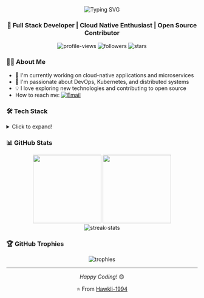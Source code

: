 <div align="center">
  <img src="https://readme-typing-svg.herokuapp.com?font=Source+Code+Pro&size=35&duration=4000&pause=1000&color=00FF00&background=000000&center=true&vCenter=true&width=800&height=80&lines=Hello%2C+I'm+Hawkli!;Welcome+to+my+GitHub+Profile!" alt="Typing SVG" />
</div>

<h3 align="center">🚀 Full Stack Developer | Cloud Native Enthusiast | Open Source Contributor</h3>

<p align="center">
  <img src="https://komarev.com/ghpvc/?username=hawkli-1994&label=Profile%20views&color=0e75b6&style=flat" alt="profile-views">
  <img src="https://img.shields.io/github/followers/hawkli-1994?style=social" alt="followers">
  <img src="https://img.shields.io/github/stars/hawkli-1994?style=social" alt="stars">
</p>

### 👨‍💻 About Me

- 🔭 I'm currently working on cloud-native applications and microservices
- 🌱 I'm passionate about DevOps, Kubernetes, and distributed systems
- 💡 I love exploring new technologies and contributing to open source
-  How to reach me: [![Email](https://img.shields.io/badge/Email-hawkli--1994@users.noreply.github.com-blue?style=flat-square&logo=gmail)](mailto:hawkli-1994@users.noreply.github.com)

### 🛠️ Tech Stack

<details>
<summary>Click to expand!</summary>

#### Languages
![Python](https://img.shields.io/badge/-Python-3776AB?style=flat-square&logo=Python&logoColor=white)
![JavaScript](https://img.shields.io/badge/-JavaScript-F7DF1E?style=flat-square&logo=javascript&logoColor=black)
![TypeScript](https://img.shields.io/badge/-TypeScript-007ACC?style=flat-square&logo=typescript&logoColor=white)
![Go](https://img.shields.io/badge/-Go-00ADD8?style=flat-square&logo=go&logoColor=white)
![Rust](https://img.shields.io/badge/-Rust-000000?style=flat-square&logo=rust&logoColor=white)

#### Frontend
![React](https://img.shields.io/badge/-React-61DAFB?style=flat-square&logo=react&logoColor=black)
![Vue.js](https://img.shields.io/badge/-Vue.js-4FC08D?style=flat-square&logo=vue.js&logoColor=white)
![Next.js](https://img.shields.io/badge/-Next.js-000000?style=flat-square&logo=next.js&logoColor=white)

#### Backend
![Node.js](https://img.shields.io/badge/-Node.js-339933?style=flat-square&logo=node.js&logoColor=white)
![Django](https://img.shields.io/badge/-Django-092E20?style=flat-square&logo=django&logoColor=white)
![Flask](https://img.shields.io/badge/-Flask-000000?style=flat-square&logo=flask&logoColor=white)

#### Database & Cache
![PostgreSQL](https://img.shields.io/badge/-PostgreSQL-336791?style=flat-square&logo=postgresql&logoColor=white)
![MySQL](https://img.shields.io/badge/-MySQL-4479A1?style=flat-square&logo=mysql&logoColor=white)
![Redis](https://img.shields.io/badge/-Redis-DC382D?style=flat-square&logo=redis&logoColor=white)

#### DevOps & Cloud
![Docker](https://img.shields.io/badge/-Docker-2496ED?style=flat-square&logo=docker&logoColor=white)
![Kubernetes](https://img.shields.io/badge/-Kubernetes-326CE5?style=flat-square&logo=kubernetes&logoColor=white)
![AWS](https://img.shields.io/badge/-AWS-232F3E?style=flat-square&logo=amazon-aws&logoColor=white)
![GCP](https://img.shields.io/badge/-GCP-4285F4?style=flat-square&logo=google-cloud&logoColor=white)

</details>

### 📊 GitHub Stats

<div align="center">
  <img height="180em" src="https://github-readme-stats.vercel.app/api?username=hawkli-1994&show_icons=true&theme=tokyonight&include_all_commits=true&count_private=true"/>
  <img height="180em" src="https://github-readme-stats.vercel.app/api/top-langs/?username=hawkli-1994&layout=compact&langs_count=8&theme=tokyonight"/>
</div>

<div align="center">
  <img src="https://github-readme-streak-stats.herokuapp.com/?user=hawkli-1994&theme=tokyonight" alt="streak-stats">
</div>

### 🏆 GitHub Trophies
<div align="center">
  <img src="https://github-profile-trophy.vercel.app/?username=hawkli-1994&theme=nord&column=7" alt="trophies">
</div>

---

<div align="center">
  <i>Happy Coding!</i> 😊
  
  ⭐️ From [Hawkli-1994](https://github.com/hawkli-1994)
</div>
